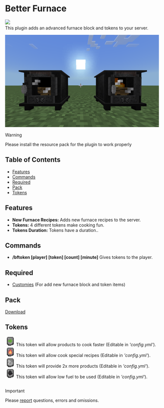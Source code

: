 # Better Furnace

<a href="https://poggit.pmmp.io/p/BetterFurnace"><img src="https://poggit.pmmp.io/shield.state/BetterFurnace"></a>
<br>
This plugin adds an advanced furnace block and tokens to your server.

![](https://github.com/ByAlperenS/BetterFurnace/blob/master/image/image.png)

> [!WARNING]
> Please install the resource pack for the plugin to work properly

## Table of Contents

- [Features](#features)
- [Commands](#commands)
- [Required](#required)
- [Pack](#pack)
- [Tokens](#tokens)

## Features

- **New Furnace Recipes:** Adds new furnace recipes to the server.
- **Tokens:** 4 different tokens make cooking fun.
- **Tokens Duration:** Tokens have a duration..

## Commands

- **/bftoken [player] [token] [count] [minute]** Gives tokens to the player.

## Required

- [Customies](https://github.com/CustomiesDevs/Customies)    (For add new furnace block and token items)

## Pack

[Download](https://github.com/ByAlperenS/BetterFurnace/blob/master/pack/BetterFurnace.zip)

## Tokens

<img src="https://github.com/ByAlperenS/BetterFurnace/blob/master/image/fast_cook_token.png" alt="" width="32" height="32">      This token will allow products to cook faster (Editable in _'config.yml'_).
<br>
<img src="https://github.com/ByAlperenS/BetterFurnace/blob/master/image/heat_token.png" alt="" width="32" height="32">      This token will allow cook special recipes (Editable in _'config.yml'_).
<br>
<img src="https://github.com/ByAlperenS/BetterFurnace/blob/master/image/more_product_token.png" alt="" width="32" height="32">      This token will provide 2x more products (Editable in _'config.yml'_).
<br>
<img src="https://github.com/ByAlperenS/BetterFurnace/blob/master/image/low_fuel_token.png" alt="" width="32" height="32">      This token will allow low fuel to be used (Editable in _'config.yml'_).

##
> [!IMPORTANT]
> Please [report](https://github.com/ByAlperenS/BetterFurnace/issues) questions, errors and omissions.
